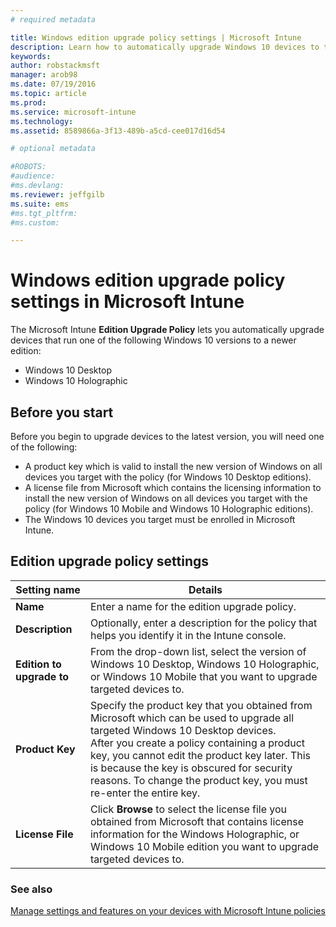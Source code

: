 ```yaml
---
# required metadata

title: Windows edition upgrade policy settings | Microsoft Intune
description: Learn how to automatically upgrade Windows 10 devices to the latest version with Intune.
keywords:
author: robstackmsft
manager: arob98
ms.date: 07/19/2016
ms.topic: article
ms.prod:
ms.service: microsoft-intune
ms.technology:
ms.assetid: 8589866a-3f13-489b-a5cd-cee017d16d54

# optional metadata

#ROBOTS:
#audience:
#ms.devlang:
ms.reviewer: jeffgilb
ms.suite: ems
#ms.tgt_pltfrm:
#ms.custom:

---
```


# Windows edition upgrade policy settings in Microsoft Intune
The Microsoft Intune **Edition Upgrade Policy** lets you automatically upgrade devices that run one of the following Windows 10 versions to a newer edition:
* Windows 10 Desktop
* Windows 10 Holographic

## Before you start
Before you begin to upgrade devices to the latest version, you will need one of the following:
* A product key which is valid to install the new version of Windows on all devices you target with the policy (for Windows 10 Desktop editions).
* A license file from Microsoft which contains the licensing information to install the new version of Windows on all devices you target with the policy (for Windows 10 Mobile and Windows 10 Holographic editions).
* The Windows 10 devices you target must be enrolled in Microsoft Intune.

## Edition upgrade policy settings

|Setting name|Details|
|-|-|
|**Name**|Enter a name for the edition upgrade policy.|
|**Description**|Optionally, enter a description for the policy that helps you identify it in the Intune console.
|**Edition to upgrade to**|From the drop-down list, select the version of Windows 10 Desktop, Windows 10 Holographic, or Windows 10 Mobile that you want to upgrade targeted devices to.
|**Product Key**|Specify the product key that you obtained from Microsoft which can be used to upgrade all targeted Windows 10 Desktop devices.<br>After you create a policy containing a product key, you cannot edit the product key later. This is because the key is obscured for security reasons. To change the product key, you must re-enter the entire key.
|**License File**|Click **Browse** to select the license file you obtained from Microsoft that contains license information for the Windows Holographic, or Windows 10 Mobile edition you want to upgrade targeted devices to.

### See also
[Manage settings and features on your devices with Microsoft Intune policies](manage-settings-and-features-on-your-devices-with-microsoft-intune-policies.md)
